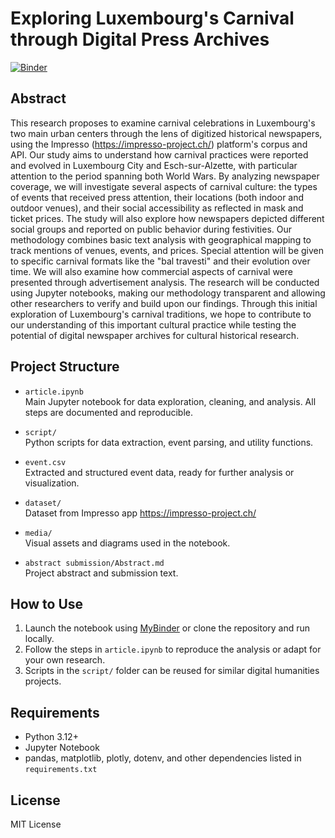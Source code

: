 # Exploring Luxembourg's Carnival through Digital Press Archives

[![Binder](https://mybinder.org/badge_logo.svg)](https://mybinder.org/v2/gh/eliselavy/iftr25/main?filepath=article.ipynb)

## Abstract

This research proposes to examine carnival celebrations in Luxembourg's two main urban centers through the lens of digitized historical newspapers, using the Impresso (https://impresso-project.ch/) platform's corpus and API. Our study aims to understand how carnival practices were reported and evolved in Luxembourg City and Esch-sur-Alzette, with particular attention to the period spanning both World Wars. By analyzing newspaper coverage, we will investigate several aspects of carnival culture: the types of events that received press attention, their locations (both indoor and outdoor venues), and their social accessibility as reflected in mask and ticket prices. The study will also explore how newspapers depicted different social groups and reported on public behavior during festivities. Our methodology combines basic text analysis with geographical mapping to track mentions of venues, events, and prices. Special attention will be given to specific carnival formats like the "bal travesti" and their evolution over time. We will also examine how commercial aspects of carnival were presented through advertisement analysis. The research will be conducted using Jupyter notebooks, making our methodology transparent and allowing other researchers to verify and build upon our findings. Through this initial exploration of Luxembourg's carnival traditions, we hope to contribute to our understanding of this important cultural practice while testing the potential of digital newspaper archives for cultural historical research.

## Project Structure

- `article.ipynb`  
  Main Jupyter notebook for data exploration, cleaning, and analysis. All steps are documented and reproducible.

- `script/`  
  Python scripts for data extraction, event parsing, and utility functions.

- `event.csv`  
  Extracted and structured event data, ready for further analysis or visualization.

- `dataset/`  
  Dataset from Impresso app https://impresso-project.ch/

- `media/`  
  Visual assets and diagrams used in the notebook.

- `abstract submission/Abstract.md`  
  Project abstract and submission text.

## How to Use

1. Launch the notebook using [MyBinder](https://mybinder.org/v2/gh/elisabethguerard/iftr25/HEAD) or clone the repository and run locally.
2. Follow the steps in `article.ipynb` to reproduce the analysis or adapt for your own research.
3. Scripts in the `script/` folder can be reused for similar digital humanities projects.

## Requirements

- Python 3.12+
- Jupyter Notebook
- pandas, matplotlib, plotly, dotenv, and other dependencies listed in `requirements.txt`

## License

MIT License
